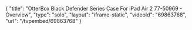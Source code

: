 {
    "title": "OtterBox Black Defender Series Case For iPad Air 2 77-50969 - Overview",
    "type": "solo",
    "layout": "iframe-static",
    "videoId": "69863768",
    "url": "\/tvpembed\/69863768"
}